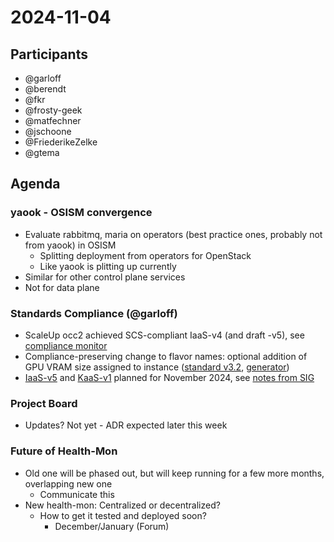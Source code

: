 # 2024-11-04

## Participants

- @garloff
- @berendt
- @fkr
- @frosty-geek
- @matfechner
- @jschoone
- @FriederikeZelke
- @gtema

## Agenda

### yaook - OSISM convergence

- Evaluate rabbitmq, maria on operators (best practice ones, probably not from yaook) in OSISM
  - Splitting deployment from operators for OpenStack
  - Like yaook is plitting up currently
- Similar for other control plane services
- Not for data plane

### Standards Compliance (@garloff)

- ScaleUp occ2 achieved SCS-compliant IaaS-v4 (and draft -v5), see [compliance monitor](https://compliance.sovereignit.cloud/page/table)
- Compliance-preserving change to flavor names: optional addition of GPU VRAM size assigned to instance ([standard v3.2](https://docs.scs.community/standards/scs-0100-v3-flavor-naming), [generator](https://flavors.scs.community/))
- [IaaS-v5](https://github.com/SovereignCloudStack/standards/issues/718) and [KaaS-v1](https://github.com/SovereignCloudStack/standards/issues/615) planned for November 2024, see [notes from SIG](https://input.scs.community/2024-scs-sig-standardization#)

### Project Board

- Updates? Not yet - ADR expected later this week

### Future of Health-Mon

- Old one will be phased out, but will keep running for a few more months, overlapping new one
  - Communicate this
- New health-mon: Centralized or decentralized?
  - How to get it tested and deployed soon?
    - December/January (Forum)
